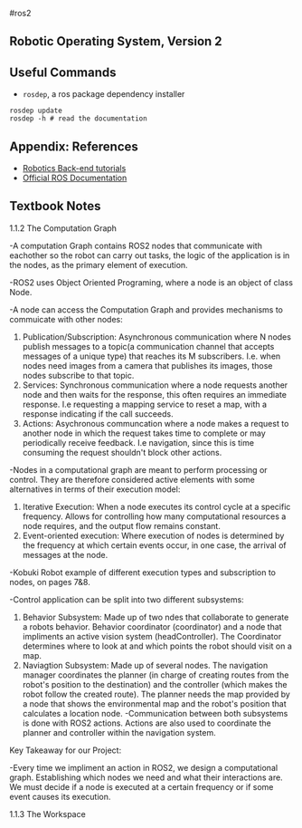 #ros2

## Robotic Operating System, Version 2

## Useful Commands

- `rosdep`, a ros package dependency installer
```shell
rosdep update
rosdep -h # read the documentation
```




## Appendix: References

- [Robotics Back-end tutorials](https://roboticsbackend.com/category/ros2/)
- [Official ROS Documentation](https://docs.ros.org/en/humble/index.html)

## Textbook Notes

1.1.2 The Computation Graph

-A computation Graph contains ROS2 nodes that communicate with eachother so the robot can carry out tasks, the logic of the application is in the nodes, as the primary element of execution.

-ROS2 uses Object Oriented Programing, where a node is an object of class Node.

-A node can access the Computation Graph and provides mechanisms to commuicate with other nodes:
1) Publication/Subscription: Asynchronous communication where N nodes publish messages to a topic(a communication channel that accepts messages of a unique type) that reaches its M subscribers. I.e. when nodes need images from a camera that publishes its images, those nodes subscribe to that topic.
2) Services: Synchronous communication where a node requests another node and then waits for the response, this often requires an immediate response. I.e requesting a mapping service to reset a map, with a response indicating if the call succeeds. 
3) Actions: Asychronous communcation where a node makes a request to another node in which the request takes time to complete or may periodically receive feedback. I.e navigation, since this is time consuming the request shouldn't block other actions.

-Nodes in a computational graph are meant to perform processing or control. They are therefore considered active elements with some alternatives in terms of their execution model:
1) Iterative Execution: When a node executes its control cycle at a specific frequency. Allows for controlling how many computational resources a node requires, and the output flow remains constant.
2) Event-oriented execution: Where execution of nodes is determined by the frequency at which certain events occur, in one case, the arrival of messages at the node. 

-Kobuki Robot example of different execution types and subscription to nodes, on pages 7&8.

-Control application can be split into two different subsystems:
1) Behavior Subsystem: Made up of two ndes that collaborate to generate a robots behavior. Behavior coordinator (coordinator) and a node that impliments an active vision system (headController). The Coordinator determines where to look at and which points the robot should visit on a map.
2) Naviagtion Subsystem: Made up of several nodes. The navigation manager coordinates the planner (in charge of creating routes from the robot's position to the destination) and the controller (which makes the robot follow the created route). The planner needs the map provided by a node that shows the environmental map and the robot's position that calculates a location node.
-Communication between both subsystems is done with ROS2 actions. Actions are also used to coordinate the planner and controller within the navigation system.

Key Takeaway for our Project: 

-Every time we impliment an action in ROS2, we design a computational graph. Establishing which nodes we need and what their interactions are. We must decide if a node is executed at a certain frequency or if some event causes its execution.

1.1.3 The Workspace